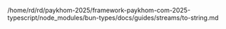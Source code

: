 /home/rd/rd/paykhom-2025/framework-paykhom-com-2025-typescript/node_modules/bun-types/docs/guides/streams/to-string.md